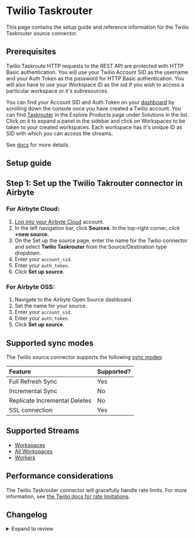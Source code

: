 # Twilio Taskrouter

This page contains the setup guide and reference information for the Twilio Taskrouter source connector.

## Prerequisites

Twilio Taskroute HTTP requests to the REST API are protected with HTTP Basic authentication. You will use your Twilio Account SID as the username and your Auth Token as the password for HTTP Basic authentication. You will also have to use your Workspace ID as the sid if you wish to access a particular workspace or it's subresources.

You can find your Account SID and Auth Token on your [dashboard](https://www.twilio.com/user/account) by scrolling down the console once you have created a Twilio account.
You can find [Taskrouter](https://console.twilio.com/develop/explore) in the Explore Products page under Solutions in the list. Click on it to expand a panel in the sidebar and click on Workspaces to be taken to your created workspaces. Each workspace has it's unique ID as SID with which you can access the streams.

See [docs](https://www.twilio.com/docs/taskrouter/api) for more details.

## Setup guide

## Step 1: Set up the Twilio Takrouter connector in Airbyte

### For Airbyte Cloud:

1. [Log into your Airbyte Cloud](https://cloud.airbyte.com/workspaces) account.
2. In the left navigation bar, click **Sources**. In the top-right corner, click **+new source**.
3. On the Set up the source page, enter the name for the Twilio connector and select **Twilio Taskrouter** from the Source/Destination type dropdown.
4. Enter your `account_sid`.
5. Enter your `auth_token`.
6. Click **Set up source**.

### For Airbyte OSS:

1. Navigate to the Airbyte Open Source dashboard.
2. Set the name for your source.
3. Enter your `account_sid`.
4. Enter your `auth_token`.
5. Click **Set up source**.

## Supported sync modes

The Twilio source connector supports the following [sync modes](https://docs.airbyte.com/cloud/core-concepts#connection-sync-modes):

| Feature                       | Supported? |
| :---------------------------- | :--------- |
| Full Refresh Sync             | Yes        |
| Incremental Sync              | No         |
| Replicate Incremental Deletes | No         |
| SSL connection                | Yes        |

## Supported Streams

- [Workspaces](https://www.twilio.com/docs/taskrouter/api/workspace)
- [All Workspaces](https://www.twilio.com/docs/taskrouter/api/workspace)
- [Workers](https://www.twilio.com/docs/taskrouter/api/worker)

## Performance considerations

The Twilio Taskrouter connector will gracefully handle rate limits.
For more information, see [the Twilio docs for rate limitations](https://support.twilio.com/hc/en-us/articles/360044308153-Twilio-API-response-Error-429-Too-Many-Requests).

## Changelog

<details>
  <summary>Expand to review</summary>

| Version | Date       | Pull Request                                             | Subject                                                                         |
| :------ | :--------- | :------------------------------------------------------- | :------------------------------------------------------------------------------ |
| 0.2.1 | 2024-10-28 | [47458](https://github.com/airbytehq/airbyte/pull/47458) | Update dependencies |
| 0.2.0 | 2024-08-26 | [44776](https://github.com/airbytehq/airbyte/pull/44776) | Refactor connector to manifest-only format |
| 0.1.17 | 2024-08-24 | [44727](https://github.com/airbytehq/airbyte/pull/44727) | Update dependencies |
| 0.1.16 | 2024-08-17 | [44294](https://github.com/airbytehq/airbyte/pull/44294) | Update dependencies |
| 0.1.15 | 2024-08-10 | [43626](https://github.com/airbytehq/airbyte/pull/43626) | Update dependencies |
| 0.1.14 | 2024-08-03 | [43255](https://github.com/airbytehq/airbyte/pull/43255) | Update dependencies |
| 0.1.13 | 2024-07-27 | [42718](https://github.com/airbytehq/airbyte/pull/42718) | Update dependencies |
| 0.1.12 | 2024-07-20 | [42282](https://github.com/airbytehq/airbyte/pull/42282) | Update dependencies |
| 0.1.11 | 2024-07-13 | [41858](https://github.com/airbytehq/airbyte/pull/41858) | Update dependencies |
| 0.1.10 | 2024-07-10 | [41585](https://github.com/airbytehq/airbyte/pull/41585) | Update dependencies |
| 0.1.9 | 2024-07-09 | [41125](https://github.com/airbytehq/airbyte/pull/41125) | Update dependencies |
| 0.1.8 | 2024-07-06 | [40827](https://github.com/airbytehq/airbyte/pull/40827) | Update dependencies |
| 0.1.7 | 2024-06-25 | [40295](https://github.com/airbytehq/airbyte/pull/40295) | Update dependencies |
| 0.1.6 | 2024-06-22 | [39965](https://github.com/airbytehq/airbyte/pull/39965) | Update dependencies |
| 0.1.5 | 2024-06-10 | [38788](https://github.com/airbytehq/airbyte/pull/38788) | Make compatible with the builder |
| 0.1.4 | 2024-06-04 | [39067](https://github.com/airbytehq/airbyte/pull/39067) | [autopull] Upgrade base image to v1.2.1 |
| 0.1.3.  | 2024-04-19 | [37278](https://github.com/airbytehq/airbyte/pull/37278) | Upgrade to CDK 0.80.0 and manage dependencies with Poetry.                      |
| 0.1.2   | 2024-04-15 | [37278](https://github.com/airbytehq/airbyte/pull/37278) | Base image migration: remove Dockerfile and use the python-connector-base image |
| 0.1.1   | 2024-04-12 | [37278](https://github.com/airbytehq/airbyte/pull/37278) | schema descriptions                                                             |
| 0.1.0   | 2022-11-18 | [18685](https://github.com/airbytehq/airbyte/pull/18685) | 🎉 New Source: Twilio Taskrouter API [low-code cdk]                             |

</details>
